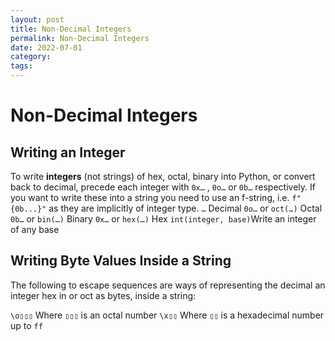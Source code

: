 ```yaml
---
layout: post
title: Non-Decimal Integers
permalink: Non-Decimal Integers
date: 2022-07-01
category: 
tags: 
---
```

# Non-Decimal Integers
## Writing an Integer
To write **integers** (not strings) of hex, octal, binary  into Python, or convert back to decimal, precede each integer with  `0x…` , `0o…` or `0b…` respectively. If you want to write these into a string you need to use an f-string, i.e. `f"{0b...}"` as they are implicitly of integer type.
`…` Decimal 
`0o…` or `oct(…)` Octal
`0b…`  or `bin(…)` Binary
`0x…` or `hex(…)` Hex
`int(integer, base)`Write an integer of any base 




## Writing Byte Values Inside a String
The following to escape sequences are ways of representing the decimal an integer hex in or oct as bytes, inside  a string:

`\o▯▯▯` Where `▯▯▯` is an octal number
`\x▯▯` Where `▯▯` is a hexadecimal number up to `ff`




